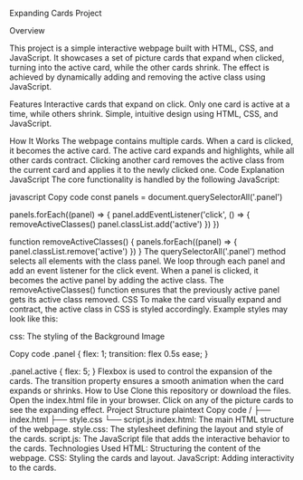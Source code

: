 

Expanding Cards Project

Overview

This project is a simple interactive webpage built with HTML, CSS, and JavaScript. It showcases a set of picture cards that expand when clicked, turning into the active card, while the other cards shrink. The effect is achieved by dynamically adding and removing the active class using JavaScript.

Features
Interactive cards that expand on click.
Only one card is active at a time, while others shrink.
Simple, intuitive design using HTML, CSS, and JavaScript.


How It Works
The webpage contains multiple cards.
When a card is clicked, it becomes the active card.
The active card expands and highlights, while all other cards contract.
Clicking another card removes the active class from the current card and applies it to the newly clicked one.
Code Explanation
JavaScript
The core functionality is handled by the following JavaScript:

javascript
Copy code
const panels = document.querySelectorAll('.panel')

panels.forEach((panel) => {
    panel.addEventListener('click', () => {
        removeActiveClasses()
        panel.classList.add('active')
    })
})

function removeActiveClasses() {
    panels.forEach((panel) => {
        panel.classList.remove('active')
    })
}
The querySelectorAll('.panel') method selects all elements with the class panel.
We loop through each panel and add an event listener for the click event.
When a panel is clicked, it becomes the active panel by adding the active class.
The removeActiveClasses() function ensures that the previously active panel gets its active class removed.
CSS
To make the card visually expand and contract, the active class in CSS is styled accordingly. Example styles may look like this:

css: The styling of the Background Image

Copy code
.panel {
    flex: 1;
    transition: flex 0.5s ease;
}

.panel.active {
    flex: 5;
}
Flexbox is used to control the expansion of the cards.
The transition property ensures a smooth animation when the card expands or shrinks.
How to Use
Clone this repository or download the files.
Open the index.html file in your browser.
Click on any of the picture cards to see the expanding effect.
Project Structure
plaintext
Copy code
/
├── index.html
├── style.css
└── script.js
index.html: The main HTML structure of the webpage.
style.css: The stylesheet defining the layout and style of the cards.
script.js: The JavaScript file that adds the interactive behavior to the cards.
Technologies Used
HTML: Structuring the content of the webpage.
CSS: Styling the cards and layout.
JavaScript: Adding interactivity to the cards.